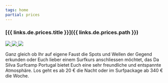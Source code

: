 ```yaml
---
tags: home
partial: prices
---
```


### [{{ links.de.prices.title }}]({{ links.de.prices.path }})

<div class="decoration-icon-frame">
  <a href="{{ links.de.prices.path }}" alt="Preise" >
    <img src="/_assets/icons/fa/yen-sign-solid.svg" class="price-icon-y"/>
    <img src="/_assets/icons/fa/euro-sign-solid.svg" class="price-icon"/>
    <img src="/_assets/icons/fa/dollar-sign-solid.svg" class="price-icon"/>
  </a>
</div>

Ganz gleich ob Ihr auf eigene Faust die Spots und Wellen der Gegend erkunden oder Euch lieber einem Surfkurs anschliessen möchtet, das Da Silva Surfcamp Portugal bietet Euch eine sehr freundliche und entspannte Atmosphäre. Los geht es ab 20 € die Nacht oder im Surfpackage ab 340 € die Woche.
